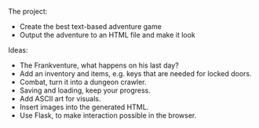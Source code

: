The project:
- Create the best text-based adventure game​
- Output the adventure to an HTML file and make it look

Ideas:
- The Frankventure, what happens on his last day?​
- Add an inventory and items, e.g. keys that are needed for locked doors.​
- Combat, turn it into a dungeon crawler.​
- Saving and loading, keep your progress.​
- Add ASCII art for visuals.​
- Insert images into the generated HTML.
- Use Flask, to make interaction possible in the browser.​